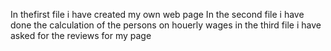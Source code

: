 In thefirst file i have created my own web page
In the second file i have done the calculation of the persons on houerly wages
in the third file i have asked for the reviews for my page